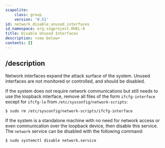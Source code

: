 ```yaml
---
scapolite:
    class: group
    version: '0.51'
id: network_disable_unused_interfaces
id_namespace: org.ssgproject.RHEL-8
title: Disable Unused Interfaces
description: <see below>
contents: []
---
```



## /description

Network
interfaces expand the attack surface of the system. Unused interfaces
are not monitored or controlled, and should be disabled.  
  
If the system does not require network communications but still needs to
use the loopback interface, remove all files of the form
`ifcfg-interface` except for `ifcfg-lo` from
`/etc/sysconfig/network-scripts`:

``` 
$ sudo rm /etc/sysconfig/network-scripts/ifcfg-interface
```

If the system is a standalone machine with no need for network access or
even communication over the loopback device, then disable this service.
The `network` service can be disabled with the following command:

``` 
$ sudo systemctl disable network.service
```
